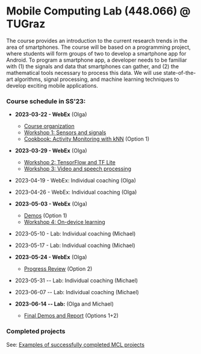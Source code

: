 # Mobile Computing Lab (448.066) @ TUGraz

The course provides an introduction to the current research trends in the area of smartphones. The course will be based on a programming project, where students will form groups of two to develop a smartphone app for Android. To program a smartphone app, a developer needs to be familiar with (1) the signals and data that smartphones can gather, and (2) the mathematical tools necessary to process this data. We will use state-of-the-art algorithms, signal processing, and machine learning techniques to develop exciting mobile applications.

### Course schedule in SS'23:

*    __2023-03-22 - WebEx__ (Olga) 
		* [Course organization](https://github.com/osaukh/mobile_computing_lab/blob/master/Course_Organization.md)
		* [Workshop 1: Sensors and signals](https://github.com/osaukh/mobile_computing_lab/blob/master/WS01__Sensors_and_Signals.md)
		* [Cookbook: Activity Monitoring with kNN](https://github.com/osaukh/mobile_computing_lab/blob/master/Cookbook__ActivityMonitoring_with_kNN.md) (Option 1)
*    __2023-03-29 - WebEx__ (Olga)
		* [Workshop 2: TensorFlow and TF Lite](https://github.com/osaukh/mobile_computing_lab/blob/master/WS02__TensorFlow_and_TFLite.md)
		* [Workshop 3: Video and speech processing](https://github.com/osaukh/mobile_computing_lab/blob/master/WS03__Speech_Processing.md)

*    2023-04-19 - WebEx: Individual coaching (Olga)
*    2023-04-26 - WebEx: Individual coaching (Olga)
*    __2023-05-03 - WebEx__ (Olga)
		* [Demos](https://github.com/osaukh/mobile_computing_lab/blob/master/Progress_Reviews.md) (Option 1)
		* [Workshop 4: On-device learning](https://github.com/osaukh/mobile_computing_lab/blob/master/WS04__OnDevice_Learning.md)
*    2023-05-10 - Lab: Individual coaching (Michael)
*    2023-05-17 - Lab: Individual coaching (Michael)
*    __2023-05-24 - WebEx__ (Olga) 
		* [Progress Review](https://github.com/osaukh/mobile_computing_lab/blob/master/Progress_Reviews.md) (Option 2)
*    2023-05-31 -- Lab: Individual coaching (Michael)
*    2023-06-07 -- Lab: Individual coaching (Michael)
*    __2023-06-14 -- Lab:__ (Olga and Michael) 
		* [Final Demos and Report](https://github.com/osaukh/mobile_computing_lab/blob/master/Final_Demo_and_Report.md) (Options 1+2)


### Completed projects
See: [Examples of successfully completed MCL projects](http://www.olgasaukh.com/mcl.html)
